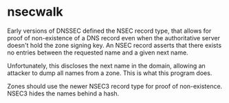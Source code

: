 # nsecwalk

Early versions of DNSSEC defined the NSEC record type, that allows for proof of non-existence
of a DNS record even when the authoritative server doesn't hold the zone signing key. An NSEC record
asserts that there exists no entries between the requested name and a given next name.

Unfortunately, this discloses the next name in the domain, allowing an attacker to dump all names from
a zone. This is what this program does.

Zones should use the newer NSEC3 record type for proof of non-existence. NSEC3 hides the names behind a hash. 
